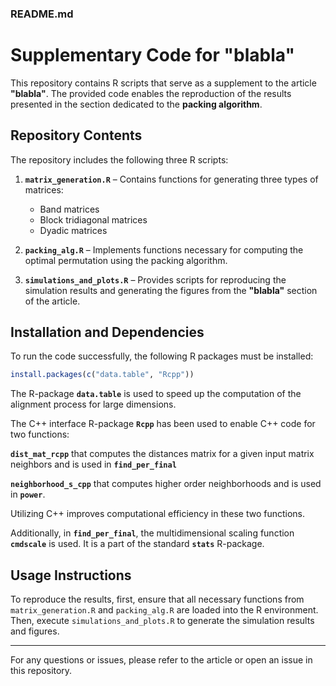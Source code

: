 ### **README.md**  

# **Supplementary Code for "blabla"**  

This repository contains R scripts that serve as a supplement to the article **"blabla"**. The provided code enables the reproduction of the results presented in the section dedicated to the **packing algorithm**.  

## **Repository Contents**  

The repository includes the following three R scripts:  

1. **`matrix_generation.R`** – Contains functions for generating three types of matrices:  
   - Band matrices  
   - Block tridiagonal matrices  
   - Dyadic matrices  

2. **`packing_alg.R`** – Implements functions necessary for computing the optimal permutation using the packing algorithm.  

3. **`simulations_and_plots.R`** – Provides scripts for reproducing the simulation results and generating the figures from the **"blabla"** section of the article.  

## **Installation and Dependencies**  

To run the code successfully, the following R packages must be installed:  

```r
install.packages(c("data.table", "Rcpp"))
```
The R-package **`data.table`** is used to speed up the computation of the alignment process for large dimensions.

The C++ interface R-package **`Rcpp`** has been used to enable C++ code for two functions:

**`dist_mat_rcpp`** that computes the distances matrix for a given input matrix neighbors and is used in **`find_per_final`**

**`neighborhood_s_cpp`**  that computes higher order neighborhoods and is used in  **`power`**. 

Utilizing C++ improves computational efficiency in these two functions. 

Additionally, in **`find_per_final`**, the multidimensional scaling function **`cmdscale`** is used. It is a part of the standard **`stats`** R-package. 

## **Usage Instructions**  

To reproduce the results, first, ensure that all necessary functions from `matrix_generation.R` and `packing_alg.R` are loaded into the R environment. Then, execute `simulations_and_plots.R` to generate the simulation results and figures.  

---

For any questions or issues, please refer to the article or open an issue in this repository.
